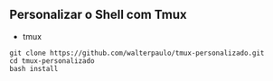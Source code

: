 ## Personalizar o Shell com Tmux

* tmux

```
git clone https://github.com/walterpaulo/tmux-personalizado.git
cd tmux-personalizado
bash install
```
